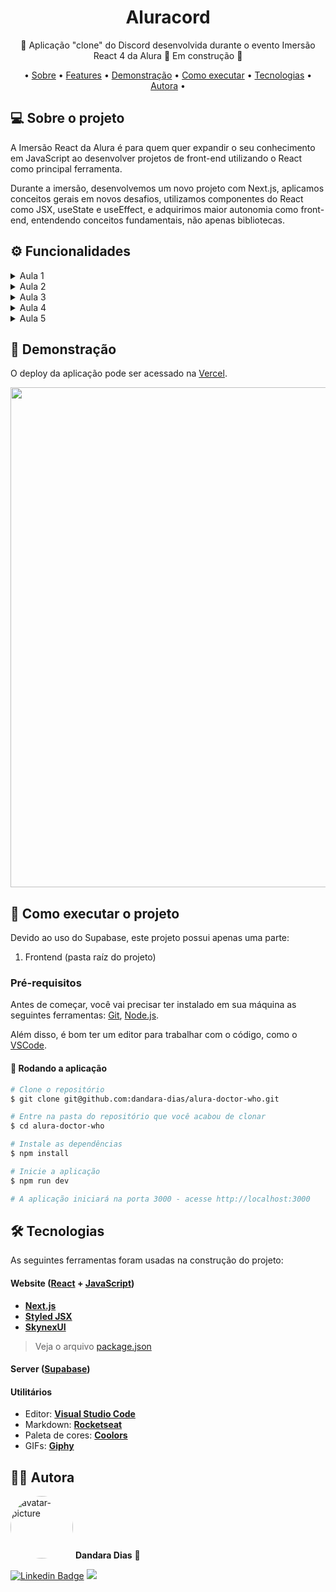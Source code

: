 <h1 align="center">
  Aluracord
</h1>

<p align="center">🤿 Aplicação "clone" do Discord desenvolvida durante o evento Imersão React 4 da Alura 🤿 Em construção 🚧</p> 

<p align="center">
• <a href="#-sobre-o-projeto">Sobre</a> •
 <a href="#%EF%B8%8F-funcionalidades">Features</a> • 
 <a href="#-demonstra%C3%A7%C3%A3o">Demonstração</a> • 
 <a href="#-como-executar-o-projeto">Como executar</a> • 
 <a href="#-tecnologias">Tecnologias</a> •
 <a href="#%EF%B8%8F-autora">Autora</a> •
</p>

## 💻 Sobre o projeto

A Imersão React da Alura é para quem quer expandir o seu conhecimento em JavaScript ao desenvolver projetos de front-end utilizando o React como principal ferramenta. 

Durante a imersão, desenvolvemos um novo projeto com Next.js, aplicamos conceitos gerais em novos desafios, utilizamos componentes do React como JSX, useState e useEffect, e adquirimos maior autonomia como front-end, entendendo conceitos fundamentais, não apenas bibliotecas.

## ⚙️ Funcionalidades

<details>
  <summary>Aula 1</summary>
  
  Na primeira aula de React, começamos a desenvolver uma área de login no Aluracord (inspirado no Discord). Criamos desde o package.json até os arquivos bases do Next.js para iniciar nosso projeto, além de ter o CSS-in-JS com styled-jsx para cuidar da camada de estilo da nossa aplicação.
  
  Também foi possível customizar o Aluracord, escolhendo um tema da nossa preferência entre filmes, séries, esportes, desenhos etc. Nesse caso, o tema escolhido foi a série britânica Doctor Who, da BBC.
</details>

<details>
  <summary>Aula 2</summary>
  
  Na segunda aula, aprendemos a lidar com o state do React e como trabalhar com eventos como onClick e onSubmit. Na página de login, agora é possível escrever o nome do usuário do GitHub para entrar no chat. Também demos início a página de chat, ainda sem muitas personalizações.
  
  Como detalhes adicionais, o nome e foto de usuário são alterados automaticamente na área ao lado do formulário, onde o nome também conta com um link para o perfil real do GitHub.
</details>

<details>
  <summary>Aula 3</summary>
  
  Na terceira aula, criamos e estilizamos a estrutura do chat e fizemos ele funcionar inicialmente sem nenhum Back-End. Entendemos um pouco mais de como podemos trabalhar com state no React e criamos um campo que ao apertarmos o Enter no teclado, envia a mensagem para o chat.
  
  Como detalhe adicional, também foi criado um botão para a mensagem ser enviada clicando.
</details>

<details>
  <summary>Aula 4</summary>
  
  Na quarta aula, aprendemos a utilizar o <a href="https://app.supabase.io/">Supabase</a>, uma ferramenta <i>Back-end as a Service</i>, a fim de termos um banco de dados <i>real time</i> que guarda as mensagens do chat.
  
  Como detalhe adicional, ao clicar na foto da pessoa que enviou a mensagem no chat, é aberta uma janela com informações do seu usuário do GitHub, bem como um link para seu perfil no username.
</details>

<details>
  <summary>Aula 5</summary>
  
  Na quinta e última aula, fizemos uma pequena validação de username, implementamos um botão com figurinhas temáticas, e deixamos o chat o mais <i>real time</i> possível.
  
  Como detalhe adicional, foi adicionada uma tela de <i>loading</i> antes do chat renderizar e foram alteradas as imagens de fundo da tela inicial e chat.
</details>

## 🎨 Demonstração

O deploy da aplicação pode ser acessado na <a href="https://alura-doctor-who.vercel.app/">Vercel</a>.

  <p align="center">
  <img src="alura.gif" width="800px">
  </p>

## 🚀 Como executar o projeto

Devido ao uso do Supabase, este projeto possui apenas uma parte:
1. Frontend (pasta raíz do projeto)

### Pré-requisitos

Antes de começar, você vai precisar ter instalado em sua máquina as seguintes ferramentas:
[Git](https://git-scm.com), [Node.js](https://nodejs.org/en/). 

Além disso, é bom ter um editor para trabalhar com o código, como o [VSCode](https://code.visualstudio.com/).

#### 🎲 Rodando a aplicação

``` bash
# Clone o repositório
$ git clone git@github.com:dandara-dias/alura-doctor-who.git

# Entre na pasta do repositório que você acabou de clonar
$ cd alura-doctor-who

# Instale as dependências
$ npm install

# Inicie a aplicação
$ npm run dev

# A aplicação iniciará na porta 3000 - acesse http://localhost:3000 
```

## 🛠 Tecnologias

As seguintes ferramentas foram usadas na construção do projeto:

#### **Website** ([React](https://reactjs.org/) + [JavaScript](https://www.javascript.com/))

-   **[Next.js](https://nextjs.org/)**
-   **[Styled JSX](https://github.com/vercel/styled-jsx)**
-   **[SkynexUI](https://skynexui.dev/)**

> Veja o arquivo [package.json](https://github.com/dandara-dias/alura-doctor-who/blob/master/package.json)

#### **Server** ([Supabase](https://supabase.com/))

#### **Utilitários**

-   Editor:  **[Visual Studio Code](https://code.visualstudio.com/)**
-   Markdown:  **[Rocketseat](https://blog.rocketseat.com.br/como-fazer-um-bom-readme/)**
-   Paleta de cores: **[Coolors](https://coolors.co/)**
-   GIFs:  **[Giphy](https://giphy.com/explore/doctor-who)**

## 🦸‍♀️ Autora

 <img style="border-radius: 50%;" src="https://avatars.githubusercontent.com/u/85723209?v=4" width="100px;" alt="avatar-picture"/>
 <b>Dandara Dias</b> 🎀
 
[![Linkedin Badge](https://img.shields.io/badge/-LinkedIn-%230077B5?style=for-the-badge&logo=linkedin&logoColor=white&link=https://www.linkedin.com/in/dandara-dias/)](https://www.linkedin.com/in/dandara-dias/) 
<a href = "mailto:dandaradias.contato@gmail.com"><img src="https://img.shields.io/badge/-Gmail-%23333?style=for-the-badge&logo=gmail&logoColor=white" target="_blank"></a>
